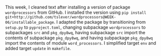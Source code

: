 This week, I cleaned text after installing a version of package `wordprocessors` from GitHub. I installed the version using `pip install git+http://github.com/tslever/wordprocessors@WEEK-06/installable_package`. I adapted the package by transitioning from `setup.py` to `pyproject.toml`, changing subpackage `wordprocessors` to subpackages `src` and `pkg_dpy8wq`, having subpackage `src` import the contents of subpackage `pkg_dpy8wq`, and having subpackage `pkg_dpy8wq` import the contents of module `word_processors`. I simplified target `env` and added target `update` in `makefile`.
